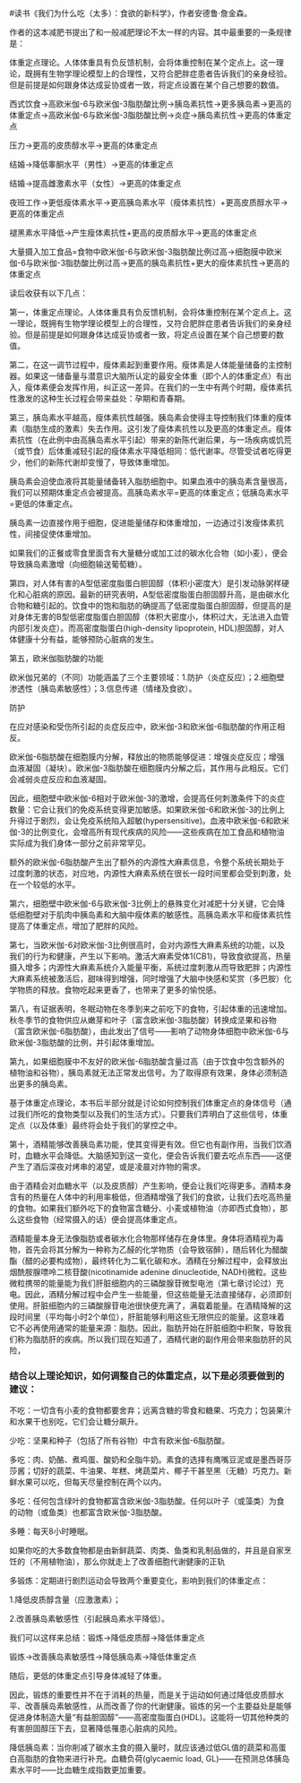#读书《我们为什么吃（太多）：食欲的新科学》，作者安德鲁·詹金森。

作者的这本减肥书提出了和一般减肥理论不太一样的内容。其中最重要的一条规律是：

体重定点理论。人体体重具有负反馈机制，会将体重控制在某个定点上。这一理论，既拥有生物学理论模型上的合理性，又符合肥胖症患者告诉我们的亲身经验。但是前提是如何跟身体达成妥协或者一致，将定点设置在某个自己想要的数值。

西式饮食→高欧米伽-6与欧米伽-3脂肪酸比例→胰岛素抗性→更多胰岛素→更高的体重定点→高欧米伽-6与欧米伽-3脂肪酸比例→炎症→胰岛素抗性→更高的体重定点

压力→更高的皮质醇水平→更高的体重定点

结婚→降低睾酮水平（男性）→更高的体重定点

结婚→提高雌激素水平（女性）→更高的体重定点

夜班工作→更低瘦体素水平→更高胰岛素水平（瘦体素抗性）+更高皮质醇水平→更高的体重定点

褪黑素水平降低→产生瘦体素抗性+更高的皮质醇水平→更高的体重定点

大量摄入加工食品=食物中欧米伽-6与欧米伽-3脂肪酸比例过高→细胞膜中欧米伽-6与欧米伽-3脂肪酸比例过高→更高的胰岛素抗性+更大的瘦体素抗性→更高的体重定点

读后收获有以下几点：

第一，体重定点理论。人体体重具有负反馈机制，会将体重控制在某个定点上。这一理论，既拥有生物学理论模型上的合理性，又符合肥胖症患者告诉我们的亲身经验。但是前提是如何跟身体达成妥协或者一致，将定点设置在某个自己想要的数值。

第二，在这一调节过程中，瘦体素起到重要作用。瘦体素是人体能量储备的主控制器。如果这一储备量与潜意识大脑所认定的最安全体重（即个人的体重定点）有出入，瘦体素便会发挥作用，纠正这一差异。在我们的一生中有两个时期，瘦体素抗性激发的这种生长过程会带来益处：孕期和青春期。

第三，胰岛素水平越高，瘦体素抗性越强。胰岛素会使得主导控制我们体重的瘦体素（脂肪生成的激素）失去作用。这引发了瘦体素抗性以及更高的体重定点。瘦体素抗性（在此例中由高胰岛素水平引起）带来的新陈代谢后果，与一场疾病或饥荒（或节食）后体重减轻引起的瘦体素水平降低相同：低代谢率。尽管受试者吃得更少，他们的新陈代谢却变慢了，导致体重增加。

胰岛素会迫使血液将其能量储备转入脂肪细胞中。如果血液中的胰岛素含量很高，我们可以预期体重定点会被提高。高胰岛素水平=更高的体重定点；低胰岛素水平=更低的体重定点。

胰岛素一边直接作用于细胞，促进能量储存和体重增加，一边通过引发瘦体素抗性，间接促使体重增加。

如果我们的正餐或零食里面含有大量糖分或加工过的碳水化合物（如小麦），便会导致胰岛素激增（向细胞输送葡萄糖）。

第四，对人体有害的A型低密度脂蛋白胆固醇（体积小密度大）是引发动脉粥样硬化和心脏病的原因。最新的研究表明，A型低密度脂蛋白胆固醇升高，是由碳水化合物和糖引起的。饮食中的饱和脂肪的确提高了低密度脂蛋白胆固醇，但提高的是对身体无害的B型低密度脂蛋白胆固醇（体积大密度小，体积过大，无法进入血管内部引发炎症）。而高密度脂蛋白(high-density lipoprotein, HDL)胆固醇，对人体健康十分有益，能够预防心脏病的发生。

第五，欧米伽脂肪酸的功能

欧米伽兄弟的（不同）功能涵盖了三个主要领域：1.防护（炎症反应）；2.细胞壁渗透性（胰岛素敏感性）；3.信息传递（情绪及食欲）。

防护

在应对感染和受伤所引起的炎症反应中，欧米伽-3和欧米伽-6脂肪酸的作用正相反。

欧米伽-6脂肪酸在细胞膜内分解，释放出的物质能够促进：增强炎症反应；增强血液凝固（凝块）。欧米伽-3脂肪酸在细胞膜内分解之后，其作用与此相反。它们会减弱炎症反应和血液凝固。

因此，细胞壁中欧米伽-6相对于欧米伽-3的激增，会提高任何刺激条件下的炎症数量：它会让我们的免疫系统变得更加敏感。如果欧米伽-6和欧米伽-3的比例上升得过于剧烈，会让免疫系统陷入超敏(hypersensitive)。血液中欧米伽-6和欧米伽-3的比例变化，会增高所有现代疾病的风险——这些疾病在加工食品和植物油实际成为我们身体一部分之前非常罕见。

额外的欧米伽-6脂肪酸产生出了额外的内源性大麻素信息，令整个系统长期处于过度刺激的状态，对应地，内源性大麻素系统在很长一段时间里都会受到刺激，处在一个较低的水平。

第六，细胞壁中欧米伽-6与欧米伽-3比例上的悬殊变化对减肥十分关键，它会降低细胞壁对于肌肉中胰岛素和大脑中瘦体素的敏感性。高胰岛素水平和瘦体素抗性提高了体重定点，增加了肥胖的风险。

第七，当欧米伽-6对欧米伽-3比例很高时，会对内源性大麻素系统的功能，以及我们的行为和健康，产生以下影响。激活大麻素受体1(CB1)，导致食欲提高，热量摄入增多；内源性大麻素系统介入能量平衡，系统过度刺激从而导致肥胖；内源性大麻素系统被激活后，甜味得到增强，同时增强了大脑中快感和奖赏（多巴胺）化学物质的释放。食物吃起来更香了，也带来了更多的愉悦感。

第八，有证据表明，冬眠动物在冬季到来之前吃下的食物，引起体重的迅速增加。秋冬季节的食物供应从嫩芽和叶子（富含欧米伽-3脂肪酸）转换成坚果和谷物（富含欧米伽-6脂肪酸），由此发出了信号——影响了动物身体细胞中欧米伽-6与欧米伽-3脂肪酸的比例，并引起体重增加。

第九，如果细胞膜中不友好的欧米伽-6脂肪酸含量过高（由于饮食中包含额外的植物油和谷物），胰岛素就无法正常发出信号。为了取得原有效果，身体必须制造出更多的胰岛素。

基于体重定点理论，本书后半部分就是讨论如何控制我们体重定点的身体信号（通过我们所吃的食物类型以及我们的生活方式）。只要我们弄明白了这些信号，体重定点（以及体重）最终将会处于我们的掌控之中。

第十，酒精能够改善胰岛素功能，使其变得更有效。但它也有副作用，当我们饮酒时，血糖水平会降低。大脑感知到这一变化，便会告诉我们要去吃点东西——这便产生了酒后深夜对烤串的渴望，或是凌晨对炸物的需求。

由于酒精会对血糖水平（以及皮质醇）产生影响，便会让我们吃得更多。酒精本身含有的热量在人体中的利用率极低，但酒精增强了我们的食欲，让我们去吃高热量的食物。如果我们额外吃下的食物富含糖分、小麦或植物油（亦即西式食物），那么这些食物（经常摄入的话）便会提高体重定点。

酒精能量本身无法像脂肪或者碳水化合物那样储存在身体里。身体将酒精视为毒物，首先会将其分解为一种称为乙醛的化学物质（会导致宿醉），随后转化为醋酸酯（醋的必要构成物），最终转化为二氧化碳和水。酒精在分解过程中，会释放出烟酰胺腺嘌呤二核苷酸(nicotinamide adenine dinucleotide, NADH)微粒。这些微粒携带的能量能为我们肝脏细胞内的三磷酸腺苷微型电池（第七章讨论过）充电。因此，酒精分解过程中会产生一些能量，但这些能量无法直接储存，必须即刻使用。肝脏细胞内的三磷酸腺苷电池很快便充满了，满载着能量。在酒精降解的这段时间里（平均每小时2个单位），肝脏能够利用这些无限供应的能量。这意味着它不必再使用通常的能量来源：脂肪。因此，脂肪开始在肝脏细胞中积聚，导致我们称为脂肪肝的疾病。所以我们现在知道了，酒精代谢的副作用会带来脂肪肝的风险，

### 结合以上理论知识，如何调整自己的体重定点，以下是必须要做到的建议：

不吃：一切含有小麦的食物都要舍弃；远离含糖的零食和糖果、巧克力；包装果汁和水果干也别吃，它们会让糖分飙升。

少吃：坚果和种子（包括了所有谷物）中含有欧米伽-6脂肪酸。

多吃：肉、奶酪、煮鸡蛋、酸奶和全脂牛奶。素食的选择有鹰嘴豆泥或是墨西哥莎莎酱；切好的蔬菜、牛油果、年糕、烤蔬菜片、椰子干甚至黑（无糖）巧克力。新鲜水果可以吃，但每天尽量控制在两个以内。

多吃：任何包含绿叶的食物都富含欧米伽-3脂肪酸。任何以叶子（或藻类）为食的动物（或鱼类）也都富含欧米伽-3脂肪酸。

多睡：每天8小时睡眠。

如果你吃的大多数食物都是由新鲜蔬菜、肉类、鱼类和乳制品做的，并且是自家烹饪的（不用植物油），那么你就走上了改善细胞代谢健康的正轨

多锻炼：定期进行剧烈运动会导致两个重要变化，影响到我们的体重定点：

1.降低皮质醇含量（应激激素）；

2.改善胰岛素敏感性（引起胰岛素水平降低）。

我们可以这样来总结：锻炼→降低皮质醇→降低体重定点

锻炼→改善胰岛素敏感性→降低胰岛素→降低体重定点

随后，更低的体重定点引导身体减轻了体重。

因此，锻炼的重要性并不在于消耗的热量，而是关于运动如何通过降低皮质醇水平、改善胰岛素敏感性，从而改善了你的代谢健康。锻炼的另一个主要益处是能够促进身体制造大量“有益胆固醇”——高密度脂蛋白(HDL)。这能将一切其他种类的有害胆固醇压下去，显著降低罹患心脏病的风险。

降低胰岛素：当你削减了碳水主食的摄入量时，就应该通过低GL值的蔬菜和高蛋白高脂肪的食物来进行补充。血糖负荷(glycaemic load, GL)——在预测总体胰岛素水平时——比血糖生成指数更加重要。